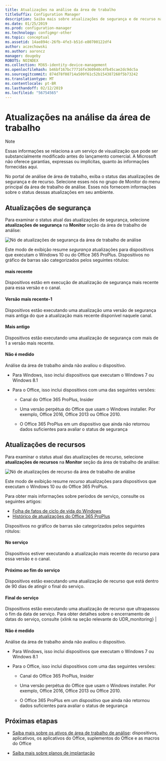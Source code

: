 ```yaml
---
title: Atualizações na análise da área de trabalho
titleSuffix: Configuration Manager
description: Saiba mais sobre atualizações de segurança e de recurso na área de trabalho de análise.
ms.date: 01/25/2019
ms.prod: configuration-manager
ms.technology: configmgr-other
ms.topic: conceptual
ms.assetid: 14ae894c-26fb-4fe3-b51d-e80700122df4
author: aczechowski
ms.author: aaroncz
manager: dougeby
ROBOTS: NOINDEX
ms.collection: M365-identity-device-management
ms.openlocfilehash: b46bf167bc77716fe360940c4fb45cae2dc9dc5a
ms.sourcegitcommit: 874d78f08714a509f61c52b154387268f5b73242
ms.translationtype: MT
ms.contentlocale: pt-BR
ms.lasthandoff: 02/12/2019
ms.locfileid: "56754565"
---
```

# <a name="updates-in-desktop-analytics"></a>Atualizações na análise da área de trabalho 

> [!Note]  
> Essas informações se relaciona a um serviço de visualização que pode ser substancialmente modificado antes do lançamento comercial. A Microsoft não oferece garantias, expressas ou implícitas, quanto às informações fornecidas aqui.  

No portal de análise de área de trabalho, exiba o status das atualizações de segurança e de recurso. Selecione esses nós no grupo de Monitor do menu principal da área de trabalho de análise. Esses nós fornecem informações sobre o status dessas atualizações em seu ambiente. 



## <a name="security-updates"></a>Atualizações de segurança

Para examinar o status atual das atualizações de segurança, selecione **atualizações de segurança** na **Monitor** seção da área de trabalho de análise:

![Nó de atualizações de segurança da área de trabalho de análise](media/security-updates.png)

Este modo de exibição resume *segurança* atualizações para dispositivos que executam o Windows 10 ou do Office 365 ProPlus. Dispositivos no gráfico de barras são categorizados pelos seguintes rótulos:

#### <a name="latest"></a>mais recente
Dispositivos estão em execução de atualização de segurança mais recente para essa versão e o canal.

#### <a name="latest-1"></a>Versão mais recente-1
Dispositivos estão executando uma atualização uma versão de segurança mais antiga do que a atualização mais recente disponível naquele canal.

#### <a name="older"></a>Mais antigo
Dispositivos estão executando uma atualização de segurança com mais de 1 a versão mais recente.

#### <a name="not-measured"></a>Não é medido
Análise da área de trabalho ainda não avaliou o dispositivo. 

- Para Windows, isso inclui dispositivos que executam o Windows 7 ou Windows 8.1  

- Para o Office, isso inclui dispositivos com uma das seguintes versões:  

    - Canal do Office 365 ProPlus, Insider  

    - Uma versão perpétua do Office que usam o Windows installer. Por exemplo, Office 2016, Office 2013 ou Office 2010.  

    - O Office 365 ProPlus em um dispositivo que ainda não retornou dados suficientes para avaliar o status de segurança  



## <a name="feature-updates"></a>Atualizações de recursos

Para examinar o status atual das atualizações de recurso, selecione **atualizações de recursos** na **Monitor** seção da área de trabalho de análise:

![Nó de atualizações de recurso da área de trabalho de análise](media/feature-updates.png)

Este modo de exibição resume *recurso* atualizações para dispositivos que executam o Windows 10 ou do Office 365 ProPlus. 

Para obter mais informações sobre períodos de serviço, consulte os seguintes artigos: 
- [Folha de fatos de ciclo de vida do Windows](https://support.microsoft.com/help/13853/windows-lifecycle-fact-sheet)  
- [Histórico de atualizações do Office 365 ProPlus](https://docs.microsoft.com/officeupdates/update-history-office365-proplus-by-date)  

Dispositivos no gráfico de barras são categorizados pelos seguintes rótulos:

#### <a name="in-service"></a>No serviço
Dispositivos estiver executando a atualização mais recente do recurso para essa versão e o canal.  

#### <a name="near-end-of-service"></a>Próximo ao fim do serviço
Dispositivos estão executando uma atualização de recurso que está dentro de 90 dias de atingir o final do serviço.

#### <a name="end-of-service"></a>Final do serviço
Dispositivos estão executando uma atualização de recurso que ultrapassou o fim da data de serviço. Para obter detalhes sobre o encerramento de datas do serviço, consulte {xlink na seção relevante do UDR_monitoring} |

#### <a name="not-measured"></a>Não é medido
Análise da área de trabalho ainda não avaliou o dispositivo. 

- Para Windows, isso inclui dispositivos que executam o Windows 7 ou Windows 8.1  

- Para o Office, isso inclui dispositivos com uma das seguintes versões:  

    - Canal do Office 365 ProPlus, Insider  

    - Uma versão perpétua do Office que usam o Windows installer. Por exemplo, Office 2016, Office 2013 ou Office 2010.  

    - O Office 365 ProPlus em um dispositivo que ainda não retornou dados suficientes para avaliar o status de segurança  



## <a name="next-steps"></a>Próximas etapas

- [Saiba mais sobre os ativos de área de trabalho de análise](/sccm/desktop-analytics/about-assets): dispositivos, aplicativos, os aplicativos do Office, suplementos do Office e as macros do Office  

- [Saiba mais sobre planos de implantação](/sccm/desktop-analytics/about-deployment-plans)  

